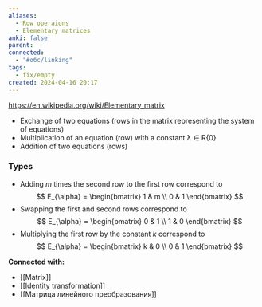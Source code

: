 ```yaml
---
aliases:
  - Row operaions
  - Elementary matrices
anki: false
parent: 
connected:
  - "#обс/linking"
tags:
  - fix/empty
created: 2024-04-16 20:17
---
```


https://en.wikipedia.org/wiki/Elementary_matrix

- Exchange of two equations (rows in the matrix representing the system of equations) 
- Multiplication of an equation (row) with a constant λ ∈ R\{0} 
- Addition of two equations (rows)

### Types
- Adding $m$ times the second row to the first row correspond to
$$
E_{\alpha} = \begin{bmatrix} 1 & m \\ 0 & 1 \end{bmatrix}
$$
- Swapping the first and second rows correspond to
$$
E_{\alpha} = \begin{bmatrix} 0 & 1 \\ 1 & 0 \end{bmatrix}
$$
- Multiplying the first row by the constant $k$ correspond to
$$
E_{\alpha} = \begin{bmatrix} k & 0 \\ 0 & 1 \end{bmatrix}
$$









**Connected with:**
- [[Matrix]]
- [[Identity transformation]]
- [[Матрица линейного преобразования]]

